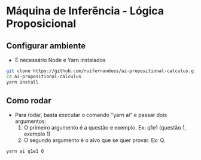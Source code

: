 # Máquina de Inferẽncia - Lógica Proposicional

## Configurar ambiente
- É necessário Node e Yarn instalados
```sh
git clone https://github.com/ruifernandees/ai-propositional-calculus.git
cd ai-propositional-calculus
yarn install
```

## Como rodar
- Para rodar, basta executar o comando "yarn ai" e passar dois argumentos:
    1. O primeiro argumento é a questão e exemplo. Ex: q1e1 (questão 1, exemplo 1)
    2. O segundo argumento é o alvo que se quer provar. Ex: Q.
```sh
yarn ai q1e1 Q
```
